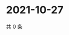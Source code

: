 # 2021-10-27

共 0 条

<!-- BEGIN -->
<!-- 最后更新时间 Wed Oct 27 2021 22:14:22 GMT+0800 (China Standard Time) -->

<!-- END -->
